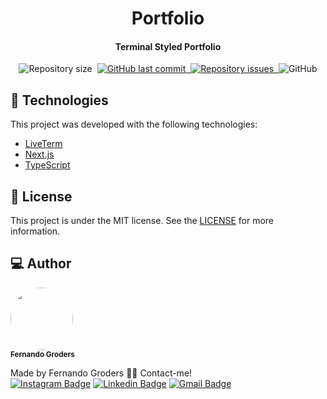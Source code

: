 <h1 align="center">
    Portfolio
</h1>

<h4 align="center">
    Terminal Styled Portfolio
</h4>

<p align="center">
  <img alt="Repository size" src="https://img.shields.io/github/repo-size/FeGroders/portfolio">&nbsp;
  <a href="https://github.com/fegroders/portfolio/commits/master">
    <img alt="GitHub last commit" src="https://img.shields.io/github/last-commit/fegroders/portfolio">&nbsp;
  </a>
  <a href="https://github.com/fegroders/portfolio/issues">
    <img alt="Repository issues" src="https://img.shields.io/github/issues/fegroders/portfolio">&nbsp;
  </a>
  <img alt="GitHub" src="https://img.shields.io/github/license/fegroders/portfolio">
</p>

## 🚀 Technologies

This project was developed with the following technologies:

- [LiveTerm][liveterm]
- [Next.js][nextjs]
- [TypeScript][typescript]

## 📄 License
This project is under the MIT license. See the [LICENSE](https://github.com/FeGroders/portfolio/blob/master/LICENSE) for more information.

## 💻 Author

<a href="https://github.com/FeGroders">
 <img style="border-radius: 50%" src="https://avatars3.githubusercontent.com/u/62064189?s=460&u=61b426b901b8fe02e12019b1fdb67bf0072d4f00&v=4" width="100px;" alt=""/>
 <br />
 <sub><b>Fernando Groders</b></sub></a>
 
Made by Fernando Groders 👋🏽 Contact-me! <br/>
[![Instagram Badge](https://img.shields.io/badge/-Instagram-%23E4405F?style=flat-square&labelColor=%23E4405F&logo=instagram&logoColor=white&link=https://instagram.com/fegroders)](https://instagram.com/fegroders) 
[![Linkedin Badge](https://img.shields.io/badge/-LinkedIn-blue?style=flat-square&logo=Linkedin&logoColor=white&link=https://www.linkedin.com/in/fernandogroders/)](https://www.linkedin.com/in/fernandogroders/) 
[![Gmail Badge](https://img.shields.io/badge/-Gmail-c14438?style=flat-square&logo=Gmail&logoColor=white&link=mailto:fernandogroder@gmail.com)](mailto:fernandogroder@gmail.com)

[nextjs]: https://nextjs.org/
[liveterm]: https://github.com/Cveinnt/LiveTerm
[typescript]: https://www.typescriptlang.org/